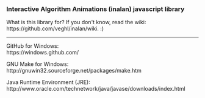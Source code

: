 <h3>Interactive Algorithm Animations (inalan) javascript library</h3>
What is this library for? If you don't know, read the wiki: https://github.com/veghl/inalan/wiki. :)
<hr>
<p>
GitHub for Windows:<br/>
https://windows.github.com/
</p>
<p>
GNU Make for Windows:<br/>
http://gnuwin32.sourceforge.net/packages/make.htm
</p>
<p>
Java Runtime Environment (JRE):<br/>
http://www.oracle.com/technetwork/java/javase/downloads/index.html
</p>
